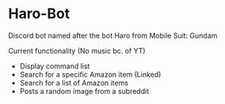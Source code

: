 # Haro-Bot
Discord bot named after the bot Haro from Mobile Suit: Gundam

Current functionality (No music bc. of YT)
- Display command list
- Search for a specific Amazon item (Linked)
- Search for a list of Amazon items
- Posts a random image from a subreddit
